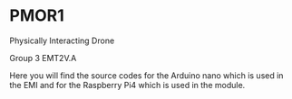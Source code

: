 # PMOR1
Physically Interacting Drone

Group 3
EMT2V.A

Here you will find the source codes for the Arduino nano which is used in the EMI and for the Raspberry Pi4 which is used in the module.
